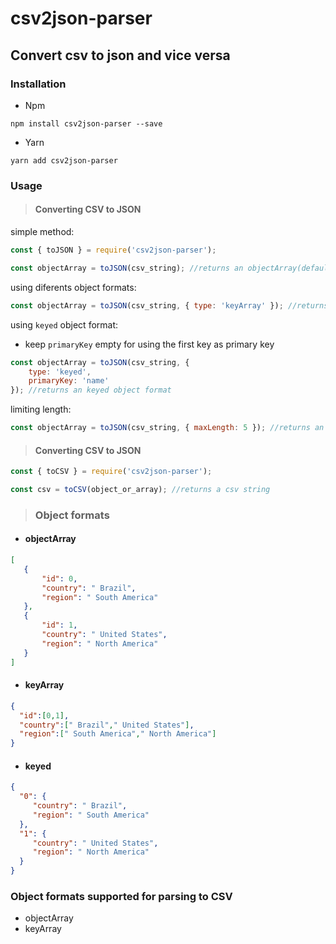 # csv2json-parser

## Convert csv to json and vice versa

### Installation

- Npm
```
npm install csv2json-parser --save
```
- Yarn
```
yarn add csv2json-parser
```

### Usage

> #### Converting CSV to JSON

simple method:
```js
const { toJSON } = require('csv2json-parser');

const objectArray = toJSON(csv_string); //returns an objectArray(default) object format

```
using diferents object formats:
```js
const objectArray = toJSON(csv_string, { type: 'keyArray' }); //returns an keyArray object format
```
using ```keyed``` object format:

 - keep ```primaryKey``` empty for using the first key as primary key
```js
const objectArray = toJSON(csv_string, {
    type: 'keyed',
    primaryKey: 'name'
}); //returns an keyed object format
```
limiting length:
```js
const objectArray = toJSON(csv_string, { maxLength: 5 }); //returns an objectArray(default) object format with max length of 5
```

 > #### Converting CSV to JSON

```js
const { toCSV } = require('csv2json-parser');

const csv = toCSV(object_or_array); //returns a csv string

```

> ### Object formats

 - #### objectArray
 ```json
 [
    {
        "id": 0,
        "country": " Brazil",
        "region": " South America"
    },
    {
        "id": 1,
        "country": " United States",
        "region": " North America"
    }
]
 ```

  - #### keyArray
 ```json
{
   "id":[0,1],
   "country":[" Brazil"," United States"],
   "region":[" South America"," North America"]
}
 ```

  - #### keyed
 ```json
{
   "0": {
      "country": " Brazil",
      "region": " South America"
   },
   "1": {
      "country": " United States",
      "region": " North America"
   }
}
 ```


### Object formats supported for parsing to CSV

 - objectArray
 - keyArray